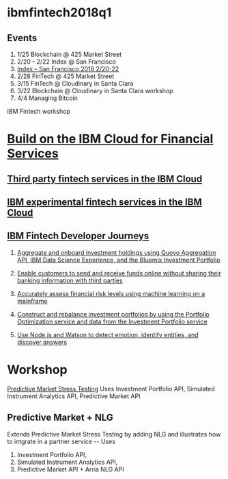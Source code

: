 # ibmfintech2018q1

## Events

1. 1/25 Blockchain @ 425 Market Street
1. 2/20 - 2/22 Index @ San Francisco
1. [Index – San Francisco 2018 2/20-22](https://developer.ibm.com/event/index-san-francisco-2018/)
1. 2/28 FinTech @ 425 Market Street 
1. 3/15 FinTech @ Cloudinary in Santa Clara
1. 3/22 Blockchain @ Cloudinary in Santa Clara workshop
1. 4/4  Managing Bitcoin 

IBM Fintech workshop

# [Build on the IBM Cloud for Financial Services](https://console.bluemix.net/developer/finance/dashboard)

## [Third party fintech services in the IBM Cloud](https://console.bluemix.net/catalog/?taxonomyNavigation=apps&category=finance)

## [IBM experimental fintech services in the IBM Cloud](https://console.bluemix.net/catalog/labs/?category=finance)

## [IBM Fintech Developer Journeys](https://developer.ibm.com/code/industries/finance/)

1. [Aggregate and onboard investment holdings using Quovo Aggregation API, IBM Data Science Experience, and the Bluemix Investment Portfolio](https://developer.ibm.com/code/patterns/integrate-a-financial-investment-portfolio/)

1. [Enable customers to send and receive funds online without sharing their banking information with third parties](https://developer.ibm.com/code/patterns/create-a-real-time-payments-app/)

1. [Accurately assess financial risk levels using machine learning on a mainframe](https://developer.ibm.com/code/patterns/apply-machine-learning-to-financial-risk-management/)

1. [Construct and rebalance investment portfolios by using the Portfolio Optimization service and data from the Investment Portfolio service](https://developer.ibm.com/code/patterns/construct-a-socially-responsible-investment-portfolio/)

1. [Use Node.js and Watson to detect emotion, identify entities, and discover answers](https://developer.ibm.com/code/patterns/create-cognitive-banking-chatbot/)

# Workshop
[Predictive Market Stress Testing](https://predictive-market-stress-testing.mybluemix.net/)
Uses Investment Portfolio API, Simulated Instrument Analytics API, Predictive Market API

## Predictive Market + NLG
Extends Predictive Market Stress Testing by adding NLG and illustrates how to intgrate in a partner service -- Uses 
1. Investment Portfolio API, 
1. Simulated Instrument Analytics API, 
1. Predictive Market API + Arria NLG API
